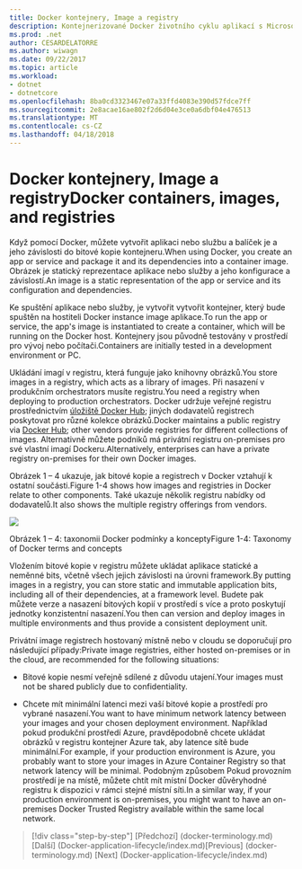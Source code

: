 ```yaml
---
title: Docker kontejnery, Image a registry
description: Kontejnerizované Docker životního cyklu aplikací s Microsoft platforma a nástroje
ms.prod: .net
author: CESARDELATORRE
ms.author: wiwagn
ms.date: 09/22/2017
ms.topic: article
ms.workload:
- dotnet
- dotnetcore
ms.openlocfilehash: 8ba0cd3323467e07a33ffd4083e390d57fdce7ff
ms.sourcegitcommit: 2e8acae16ae802f2d6d04e3ce0a6dbf04e476513
ms.translationtype: MT
ms.contentlocale: cs-CZ
ms.lasthandoff: 04/18/2018
---
```

# <a name="docker-containers-images-and-registries"></a><span data-ttu-id="b7ec8-103">Docker kontejnery, Image a registry</span><span class="sxs-lookup"><span data-stu-id="b7ec8-103">Docker containers, images, and registries</span></span>

<span data-ttu-id="b7ec8-104">Když pomocí Docker, můžete vytvořit aplikaci nebo službu a balíček je a jeho závislosti do bitové kopie kontejneru.</span><span class="sxs-lookup"><span data-stu-id="b7ec8-104">When using Docker, you create an app or service and package it and its dependencies into a container image.</span></span> <span data-ttu-id="b7ec8-105">Obrázek je statický reprezentace aplikace nebo služby a jeho konfigurace a závislostí.</span><span class="sxs-lookup"><span data-stu-id="b7ec8-105">An image is a static representation of the app or service and its configuration and dependencies.</span></span>

<span data-ttu-id="b7ec8-106">Ke spuštění aplikace nebo služby, je vytvořit vytvořit kontejner, který bude spuštěn na hostiteli Docker instance image aplikace.</span><span class="sxs-lookup"><span data-stu-id="b7ec8-106">To run the app or service, the app's image is instantiated to create a container, which will be running on the Docker host.</span></span> <span data-ttu-id="b7ec8-107">Kontejnery jsou původně testovány v prostředí pro vývoj nebo počítači.</span><span class="sxs-lookup"><span data-stu-id="b7ec8-107">Containers are initially tested in a development environment or PC.</span></span>

<span data-ttu-id="b7ec8-108">Ukládání imagí v registru, která funguje jako knihovny obrázků.</span><span class="sxs-lookup"><span data-stu-id="b7ec8-108">You store images in a registry, which acts as a library of images.</span></span> <span data-ttu-id="b7ec8-109">Při nasazení v produkčním orchestrators musíte registru.</span><span class="sxs-lookup"><span data-stu-id="b7ec8-109">You need a registry when deploying to production orchestrators.</span></span> <span data-ttu-id="b7ec8-110">Docker udržuje veřejné registru prostřednictvím [úložiště Docker Hub](https://hub.docker.com/); jiných dodavatelů registrech poskytovat pro různé kolekce obrázků.</span><span class="sxs-lookup"><span data-stu-id="b7ec8-110">Docker maintains a public registry via [Docker Hub](https://hub.docker.com/); other vendors provide registries for different collections of images.</span></span> <span data-ttu-id="b7ec8-111">Alternativně můžete podniků má privátní registru on-premises pro své vlastní imagí Dockeru.</span><span class="sxs-lookup"><span data-stu-id="b7ec8-111">Alternatively, enterprises can have a private registry on-premises for their own Docker images.</span></span>

<span data-ttu-id="b7ec8-112">Obrázek 1 – 4 ukazuje, jak bitové kopie a registrech v Docker vztahují k ostatní součásti.</span><span class="sxs-lookup"><span data-stu-id="b7ec8-112">Figure 1-4 shows how images and registries in Docker relate to other components.</span></span> <span data-ttu-id="b7ec8-113">Také ukazuje několik registru nabídky od dodavatelů.</span><span class="sxs-lookup"><span data-stu-id="b7ec8-113">It also shows the multiple registry offerings from vendors.</span></span>

![](./media/image4.png)

<span data-ttu-id="b7ec8-114">Obrázek 1 – 4: taxonomii Docker podmínky a koncepty</span><span class="sxs-lookup"><span data-stu-id="b7ec8-114">Figure 1-4: Taxonomy of Docker terms and concepts</span></span>

<span data-ttu-id="b7ec8-115">Vložením bitové kopie v registru můžete ukládat aplikace statické a neměnné bits, včetně všech jejich závislosti na úrovni framework.</span><span class="sxs-lookup"><span data-stu-id="b7ec8-115">By putting images in a registry, you can store static and immutable application bits, including all of their dependencies, at a framework level.</span></span> <span data-ttu-id="b7ec8-116">Budete pak můžete verze a nasazení bitových kopií v prostředí s více a proto poskytují jednotky konzistentní nasazení.</span><span class="sxs-lookup"><span data-stu-id="b7ec8-116">You then can version and deploy images in multiple environments and thus provide a consistent deployment unit.</span></span>

<span data-ttu-id="b7ec8-117">Privátní image registrech hostovaný místně nebo v cloudu se doporučují pro následující případy:</span><span class="sxs-lookup"><span data-stu-id="b7ec8-117">Private image registries, either hosted on-premises or in the cloud, are recommended for the following situations:</span></span>

-   <span data-ttu-id="b7ec8-118">Bitové kopie nesmí veřejně sdílené z důvodu utajení.</span><span class="sxs-lookup"><span data-stu-id="b7ec8-118">Your images must not be shared publicly due to confidentiality.</span></span>

-   <span data-ttu-id="b7ec8-119">Chcete mít minimální latenci mezi vaší bitové kopie a prostředí pro vybrané nasazení.</span><span class="sxs-lookup"><span data-stu-id="b7ec8-119">You want to have minimum network latency between your images and your chosen deployment environment.</span></span> <span data-ttu-id="b7ec8-120">Například pokud produkční prostředí Azure, pravděpodobně chcete ukládat obrázků v registru kontejner Azure tak, aby latence sítě bude minimální.</span><span class="sxs-lookup"><span data-stu-id="b7ec8-120">For example, if your production environment is Azure, you probably want to store your images in Azure Container Registry so that network latency will be minimal.</span></span> <span data-ttu-id="b7ec8-121">Podobným způsobem Pokud provozním prostředí je na místě, můžete chtít mít místní Docker důvěryhodné registru k dispozici v rámci stejné místní síti.</span><span class="sxs-lookup"><span data-stu-id="b7ec8-121">In a similar way, if your production environment is on-premises, you might want to have an on-premises Docker Trusted Registry available within the same local network.</span></span>

>[!div class="step-by-step"]
<span data-ttu-id="b7ec8-122">[Předchozí] (docker-terminology.md) [Další] (Docker-application-lifecycle/index.md)</span><span class="sxs-lookup"><span data-stu-id="b7ec8-122">[Previous] (docker-terminology.md) [Next] (Docker-application-lifecycle/index.md)</span></span>
